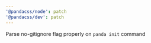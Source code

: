 ```yaml
---
'@pandacss/node': patch
'@pandacss/dev': patch
---
```


Parse no-gitignore flag properly on `panda init` command
